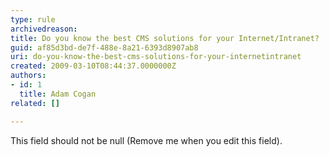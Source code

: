 ```yaml
---
type: rule
archivedreason: 
title: Do you know the best CMS solutions for your Internet/Intranet?
guid: af85d3bd-de7f-488e-8a21-6393d8907ab8
uri: do-you-know-the-best-cms-solutions-for-your-internetintranet
created: 2009-03-10T08:44:37.0000000Z
authors:
- id: 1
  title: Adam Cogan
related: []

---
```



This field should not be null (Remove me when you edit this field).
<br><excerpt class='endintro'></excerpt><br>



